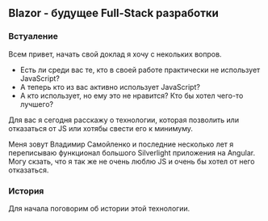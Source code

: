 ## Blazor - будущее Full-Stack разработки


### Встуаление
Всем привет, начать свой доклад я хочу с некольких вопров.
- Есть ли среди вас те, кто в своей работе практически не использует JavaScript?
- А теперь кто из вас активно использует JavaScript?
- А кто использует, но ему это не нравится? Кто бы хотел чего-то лучшего?

Для вас я сегодня расскажу о технологии, которая позволить или отказаться от JS или хотябы свести его к минимуму.

Меня зовут Владимир Самойленко и последние несколько лет я переписываю функционал большого Silverlight приложения на Angular. Могу скзать, что я так же не очень люблю JS и очень бы хотел от него отказаться.

### История
Для начала поговорим об истории этой технологии.
